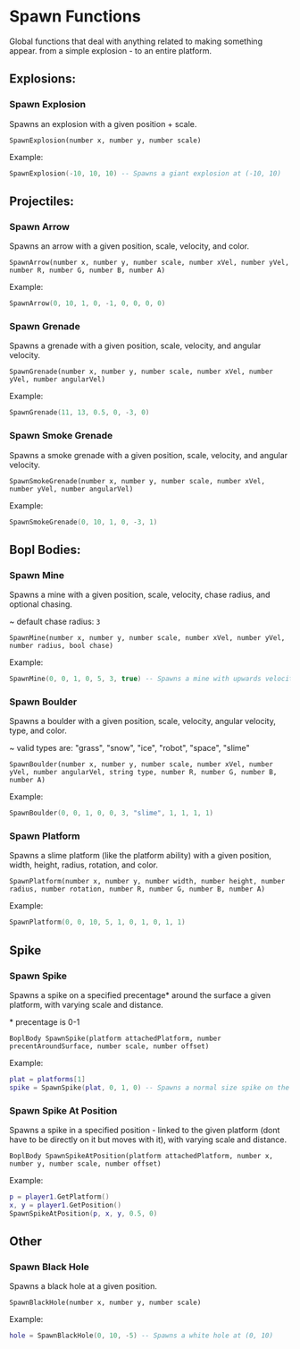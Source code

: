 # Spawn Functions

Global functions that deal with anything related to making something appear. from a simple explosion - to an entire platform.

## Explosions:

### Spawn Explosion
Spawns an explosion with a given position + scale.

```
SpawnExplosion(number x, number y, number scale)
```

Example:
```lua
SpawnExplosion(-10, 10, 10) -- Spawns a giant explosion at (-10, 10)
```

## Projectiles:

### Spawn Arrow
Spawns an arrow with a given position, scale, velocity, and color.

```
SpawnArrow(number x, number y, number scale, number xVel, number yVel, number R, number G, number B, number A)
```

Example:
```lua
SpawnArrow(0, 10, 1, 0, -1, 0, 0, 0, 0)
```

### Spawn Grenade
Spawns a grenade with a given position, scale, velocity, and angular velocity.

```
SpawnGrenade(number x, number y, number scale, number xVel, number yVel, number angularVel)
```

Example:
```lua
SpawnGrenade(11, 13, 0.5, 0, -3, 0)
```

### Spawn Smoke Grenade
Spawns a smoke grenade with a given position, scale, velocity, and angular velocity.

```
SpawnSmokeGrenade(number x, number y, number scale, number xVel, number yVel, number angularVel)
```

Example:
```lua
SpawnSmokeGrenade(0, 10, 1, 0, -3, 1)
```

## Bopl Bodies:

### Spawn Mine
Spawns a mine with a given position, scale, velocity, chase radius, and optional chasing.

~ default chase radius: `3`

```
SpawnMine(number x, number y, number scale, number xVel, number yVel, number radius, bool chase)
```

Example:
```lua
SpawnMine(0, 0, 1, 0, 5, 3, true) -- Spawns a mine with upwards velocity 5 at (0, 0)
```

### Spawn Boulder
Spawns a boulder with a given position, scale, velocity, angular velocity, type, and color.

~ valid types are: "grass", "snow", "ice", "robot", "space", "slime"

```
SpawnBoulder(number x, number y, number scale, number xVel, number yVel, number angularVel, string type, number R, number G, number B, number A)
```

Example:
```lua
SpawnBoulder(0, 0, 1, 0, 0, 3, "slime", 1, 1, 1, 1)
```

### Spawn Platform
Spawns a slime platform (like the platform ability) with a given position, width, height, radius, rotation, and color.

```
SpawnPlatform(number x, number y, number width, number height, number radius, number rotation, number R, number G, number B, number A)
```

Example:
```lua
SpawnPlatform(0, 0, 10, 5, 1, 0, 1, 0, 1, 1)  
```

## Spike

### Spawn Spike
Spawns a spike on a specified precentage\* around the surface a given platform, with varying scale and distance.

\* precentage is 0-1

```
BoplBody SpawnSpike(platform attachedPlatform, number precentAroundSurface, number scale, number offset)
```

Example:
```lua
plat = platforms[1]
spike = SpawnSpike(plat, 0, 1, 0) -- Spawns a normal size spike on the top of the platform
```

### Spawn Spike At Position
Spawns a spike in a specified position - linked to the given platform (dont have to be directly on it but moves with it), with varying scale and distance.

```
BoplBody SpawnSpikeAtPosition(platform attachedPlatform, number x, number y, number scale, number offset)
```

Example:
```lua
p = player1.GetPlatform()
x, y = player1.GetPosition()
SpawnSpikeAtPosition(p, x, y, 0.5, 0)
```


## Other

### Spawn Black Hole
Spawns a black hole at a given position.

```
SpawnBlackHole(number x, number y, number scale)
```

Example:
```lua
hole = SpawnBlackHole(0, 10, -5) -- Spawns a white hole at (0, 10)
```